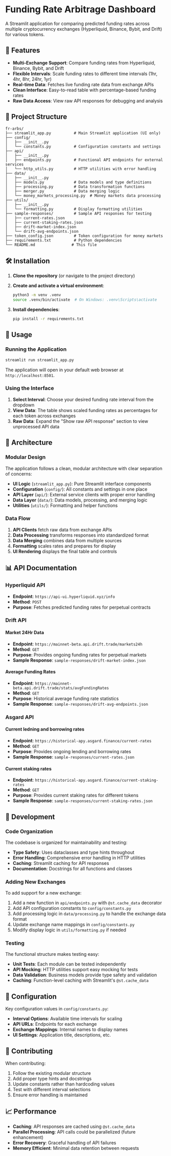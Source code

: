 # Funding Rate Arbitrage Dashboard

A Streamlit application for comparing predicted funding rates across multiple cryptocurrency exchanges (Hyperliquid, Binance, Bybit, and Drift) for various tokens.

## 🚀 Features

- **Multi-Exchange Support**: Compare funding rates from Hyperliquid, Binance, Bybit, and Drift
- **Flexible Intervals**: Scale funding rates to different time intervals (1hr, 4hr, 8hr, 24hr, 1yr)
- **Real-time Data**: Fetches live funding rate data from exchange APIs
- **Clean Interface**: Easy-to-read table with percentage-based funding rates
- **Raw Data Access**: View raw API responses for debugging and analysis

## 📁 Project Structure

```
fr-arbs/
├── streamlit_app.py          # Main Streamlit application (UI only)
├── config/
│   ├── __init__.py
│   └── constants.py          # Configuration constants and settings
├── api/
│   ├── __init__.py
│   ├── endpoints.py          # Functional API endpoints for external services
│   └── http_utils.py         # HTTP utilities with error handling
├── data/
│   ├── __init__.py
│   ├── models.py             # Data models and type definitions
│   ├── processing.py         # Data transformation functions
│   ├── merger.py             # Data merging logic
│   └── money_markets_processing.py  # Money markets data processing
├── utils/
│   ├── __init__.py
│   └── formatting.py         # Display formatting utilities
├── sample-responses/         # Sample API responses for testing
│   ├── current-rates.json
│   ├── current-staking-rates.json
│   ├── drift-market-index.json
│   └── drift-avg-endpoints.json
├── token_config.json         # Token configuration for money markets
├── requirements.txt          # Python dependencies
└── README.md                # This file
```

## 🛠️ Installation

1. **Clone the repository** (or navigate to the project directory)

2. **Create and activate a virtual environment**:

   ```bash
   python3 -m venv .venv
   source .venv/bin/activate  # On Windows: .venv\Scripts\activate
   ```

3. **Install dependencies**:
   ```bash
   pip install -r requirements.txt
   ```

## 🎯 Usage

### Running the Application

```bash
streamlit run streamlit_app.py
```

The application will open in your default web browser at `http://localhost:8501`.

### Using the Interface

1. **Select Interval**: Choose your desired funding rate interval from the dropdown
2. **View Data**: The table shows scaled funding rates as percentages for each token across exchanges
3. **Raw Data**: Expand the "Show raw API response" section to view unprocessed API data

## 🔧 Architecture

### Modular Design

The application follows a clean, modular architecture with clear separation of concerns:

- **UI Logic** (`streamlit_app.py`): Pure Streamlit interface components
- **Configuration** (`config/`): All constants and settings in one place
- **API Layer** (`api/`): External service clients with proper error handling
- **Data Layer** (`data/`): Data models, processing, and merging logic
- **Utilities** (`utils/`): Formatting and helper functions

### Data Flow

1. **API Clients** fetch raw data from exchange APIs
2. **Data Processing** transforms responses into standardized format
3. **Data Merging** combines data from multiple sources
4. **Formatting** scales rates and prepares for display
5. **UI Rendering** displays the final table and controls

## 📊 API Documentation

### Hyperliquid API

- **Endpoint**: `https://api-ui.hyperliquid.xyz/info`
- **Method**: `POST`
- **Purpose**: Fetches predicted funding rates for perpetual contracts

### Drift API

#### Market 24Hr Data

- **Endpoint**: `https://mainnet-beta.api.drift.trade/markets24h`
- **Method**: `GET`
- **Purpose**: Provides ongoing funding rates for perpetual markets
- **Sample Response**: `sample-responses/drift-market-index.json`

#### Average Funding Rates

- **Endpoint**: `https://mainnet-beta.api.drift.trade/stats/avgFundingRates`
- **Method**: `GET`
- **Purpose**: Historical average funding rate statistics
- **Sample Response**: `sample-responses/drift-avg-endpoints.json`

### Asgard API

#### Current ledning and borrowing rates

- **Endpoint**: `https://historical-apy.asgard.finance/current-rates`
- **Method**: `GET`
- **Purpose**: Provides ongoing lending and borrowing rates
- **Sample Response**: `sample-responses/current-rates.json`

#### Current staking rates

- **Endpoint**: `https://historical-apy.asgard.finance/current-staking-rates`
- **Method**: `GET`
- **Purpose**: Provides current staking rates for different tokens
- **Sample Response**: `sample-responses/current-staking-rates.json`

## 🧪 Development

### Code Organization

The codebase is organized for maintainability and testing:

- **Type Safety**: Uses dataclasses and type hints throughout
- **Error Handling**: Comprehensive error handling in HTTP utilities
- **Caching**: Streamlit caching for API responses
- **Documentation**: Docstrings for all functions and classes

### Adding New Exchanges

To add support for a new exchange:

1. Add a new function in `api/endpoints.py` with `@st.cache_data` decorator
2. Add API configuration constants to `config/constants.py`
3. Add processing logic in `data/processing.py` to handle the exchange data format
4. Update exchange name mappings in `config/constants.py`
5. Modify display logic in `utils/formatting.py` if needed

### Testing

The functional structure makes testing easy:

- **Unit Tests**: Each module can be tested independently
- **API Mocking**: HTTP utilities support easy mocking for tests
- **Data Validation**: Business models provide type safety and validation
- **Caching**: Function-level caching with Streamlit's `@st.cache_data`

## 📝 Configuration

Key configuration values in `config/constants.py`:

- **Interval Options**: Available time intervals for scaling
- **API URLs**: Endpoints for each exchange
- **Exchange Mappings**: Internal names to display names
- **UI Settings**: Application title, descriptions, etc.

## 🤝 Contributing

When contributing:

1. Follow the existing modular structure
2. Add proper type hints and docstrings
3. Update constants rather than hardcoding values
4. Test with different interval selections
5. Ensure error handling is maintained

## 📈 Performance

- **Caching**: API responses are cached using `@st.cache_data`
- **Parallel Processing**: API calls could be parallelized (future enhancement)
- **Error Recovery**: Graceful handling of API failures
- **Memory Efficient**: Minimal data retention between requests
